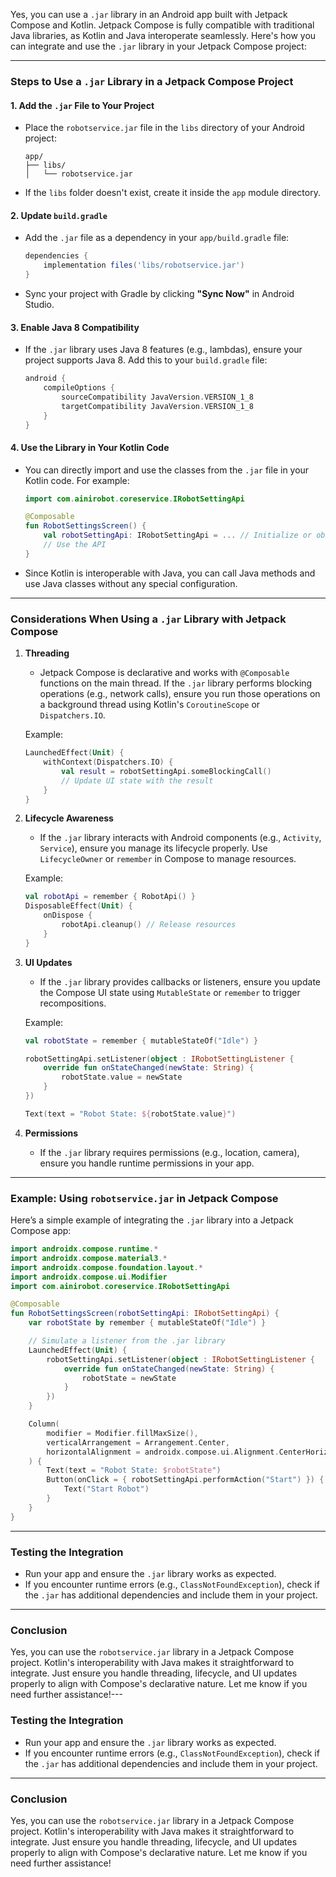 Yes, you can use a `.jar` library in an Android app built with Jetpack Compose and Kotlin. Jetpack Compose is fully compatible with traditional Java libraries, as Kotlin and Java interoperate seamlessly. Here's how you can integrate and use the `.jar` library in your Jetpack Compose project:

---

### **Steps to Use a `.jar` Library in a Jetpack Compose Project**

#### **1. Add the `.jar` File to Your Project**
   - Place the `robotservice.jar` file in the `libs` directory of your Android project:
     ```
     app/
     ├── libs/
     │   └── robotservice.jar
     ```
   - If the `libs` folder doesn't exist, create it inside the `app` module directory.

#### **2. Update `build.gradle`**
   - Add the `.jar` file as a dependency in your `app/build.gradle` file:
     ```gradle
     dependencies {
         implementation files('libs/robotservice.jar')
     }
     ```

   - Sync your project with Gradle by clicking **"Sync Now"** in Android Studio.

#### **3. Enable Java 8 Compatibility**
   - If the `.jar` library uses Java 8 features (e.g., lambdas), ensure your project supports Java 8. Add this to your `build.gradle` file:
     ```gradle
     android {
         compileOptions {
             sourceCompatibility JavaVersion.VERSION_1_8
             targetCompatibility JavaVersion.VERSION_1_8
         }
     }
     ```

#### **4. Use the Library in Your Kotlin Code**
   - You can directly import and use the classes from the `.jar` file in your Kotlin code. For example:
     ```kotlin
     import com.ainirobot.coreservice.IRobotSettingApi

     @Composable
     fun RobotSettingsScreen() {
         val robotSettingApi: IRobotSettingApi = ... // Initialize or obtain an instance
         // Use the API
     }
     ```

   - Since Kotlin is interoperable with Java, you can call Java methods and use Java classes without any special configuration.

---

### **Considerations When Using a `.jar` Library with Jetpack Compose**

1. **Threading**
   - Jetpack Compose is declarative and works with `@Composable` functions on the main thread. If the `.jar` library performs blocking operations (e.g., network calls), ensure you run those operations on a background thread using Kotlin's `CoroutineScope` or `Dispatchers.IO`.

   Example:
   ```kotlin
   LaunchedEffect(Unit) {
       withContext(Dispatchers.IO) {
           val result = robotSettingApi.someBlockingCall()
           // Update UI state with the result
       }
   }
   ```

2. **Lifecycle Awareness**
   - If the `.jar` library interacts with Android components (e.g., `Activity`, `Service`), ensure you manage its lifecycle properly. Use `LifecycleOwner` or `remember` in Compose to manage resources.

   Example:
   ```kotlin
   val robotApi = remember { RobotApi() }
   DisposableEffect(Unit) {
       onDispose {
           robotApi.cleanup() // Release resources
       }
   }
   ```

3. **UI Updates**
   - If the `.jar` library provides callbacks or listeners, ensure you update the Compose UI state using `MutableState` or `remember` to trigger recompositions.

   Example:
   ```kotlin
   val robotState = remember { mutableStateOf("Idle") }

   robotSettingApi.setListener(object : IRobotSettingListener {
       override fun onStateChanged(newState: String) {
           robotState.value = newState
       }
   })

   Text(text = "Robot State: ${robotState.value}")
   ```

4. **Permissions**
   - If the `.jar` library requires permissions (e.g., location, camera), ensure you handle runtime permissions in your app.

---

### **Example: Using `robotservice.jar` in Jetpack Compose**
Here’s a simple example of integrating the `.jar` library into a Jetpack Compose app:

```kotlin
import androidx.compose.runtime.*
import androidx.compose.material3.*
import androidx.compose.foundation.layout.*
import androidx.compose.ui.Modifier
import com.ainirobot.coreservice.IRobotSettingApi

@Composable
fun RobotSettingsScreen(robotSettingApi: IRobotSettingApi) {
    var robotState by remember { mutableStateOf("Idle") }

    // Simulate a listener from the .jar library
    LaunchedEffect(Unit) {
        robotSettingApi.setListener(object : IRobotSettingListener {
            override fun onStateChanged(newState: String) {
                robotState = newState
            }
        })
    }

    Column(
        modifier = Modifier.fillMaxSize(),
        verticalArrangement = Arrangement.Center,
        horizontalAlignment = androidx.compose.ui.Alignment.CenterHorizontally
    ) {
        Text(text = "Robot State: $robotState")
        Button(onClick = { robotSettingApi.performAction("Start") }) {
            Text("Start Robot")
        }
    }
}
```

---

### **Testing the Integration**
- Run your app and ensure the `.jar` library works as expected.
- If you encounter runtime errors (e.g., `ClassNotFoundException`), check if the `.jar` has additional dependencies and include them in your project.

---

### **Conclusion**
Yes, you can use the `robotservice.jar` library in a Jetpack Compose project. Kotlin's interoperability with Java makes it straightforward to integrate. Just ensure you handle threading, lifecycle, and UI updates properly to align with Compose's declarative nature. Let me know if you need further assistance!---

### **Testing the Integration**
- Run your app and ensure the `.jar` library works as expected.
- If you encounter runtime errors (e.g., `ClassNotFoundException`), check if the `.jar` has additional dependencies and include them in your project.

---

### **Conclusion**
Yes, you can use the `robotservice.jar` library in a Jetpack Compose project. Kotlin's interoperability with Java makes it straightforward to integrate. Just ensure you handle threading, lifecycle, and UI updates properly to align with Compose's declarative nature. Let me know if you need further assistance!